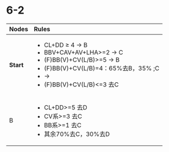 # 6-2

<table>
  <thead>
    <tr>
      <th style="text-align:left">Nodes</th>
      <th style="text-align:left">Rules</th>
    </tr>
  </thead>
  <tbody>
    <tr>
      <td style="text-align:left"><b>Start</b>
      </td>
      <td style="text-align:left">
        <ul>
          <li>CL+DD &#x2265; 4 &#x2192; B</li>
          <li>BBV+CAV+AV+LHA&gt;=2 &#x2192; C</li>
          <li>(F)BB(V)+CV(L/B)&gt;=5 &#x2192; B</li>
          <li>(F)BB(V)+CV(L/B)=4&#xFF1A;65%&#x53BB;B&#xFF0C;35% ;C</li>
          <li>&#x2192;</li>
          <li>(F)BB(V)+CV(L/B)&lt;=3 &#x53BB;C</li>
        </ul>
      </td>
    </tr>
    <tr>
      <td style="text-align:left">B</td>
      <td style="text-align:left">
        <ul>
          <li>CL+DD&gt;=5 &#x53BB;D</li>
          <li>CV&#x7CFB;&gt;=3 &#x53BB;C</li>
          <li>BB&#x7CFB;&gt;=1 &#x53BB;C</li>
          <li>&#x5176;&#x4F59;70%&#x53BB;C&#xFF0C;30%&#x53BB;D</li>
        </ul>
      </td>
    </tr>
  </tbody>
</table>

